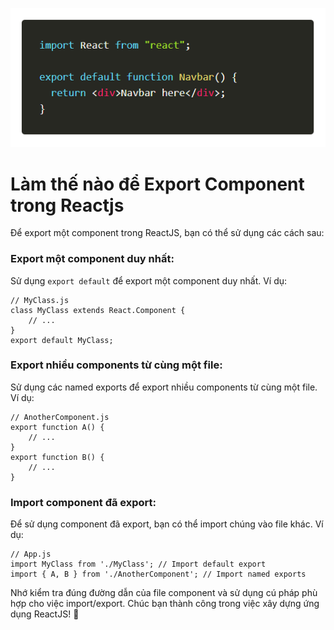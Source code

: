 ![Create-HTML-1](images/export.png)

# Làm thế nào để Export Component trong Reactjs

Để export một component trong ReactJS, bạn có thể sử dụng các cách sau:

### Export một component duy nhất:

Sử dụng `export default` để export một component duy nhất. Ví dụ:

```
// MyClass.js
class MyClass extends React.Component {
    // ...
}
export default MyClass;

```

### Export nhiều components từ cùng một file:

Sử dụng các named exports để export nhiều components từ cùng một file. Ví dụ:

```
// AnotherComponent.js
export function A() {
    // ...
}
export function B() {
    // ...
}
```

### Import component đã export:

Để sử dụng component đã export, bạn có thể import chúng vào file khác. Ví dụ:

```
// App.js
import MyClass from './MyClass'; // Import default export
import { A, B } from './AnotherComponent'; // Import named exports
```

Nhớ kiểm tra đúng đường dẫn của file component và sử dụng cú pháp phù hợp cho việc import/export. Chúc bạn thành công trong việc xây dựng ứng dụng ReactJS! 🚀

